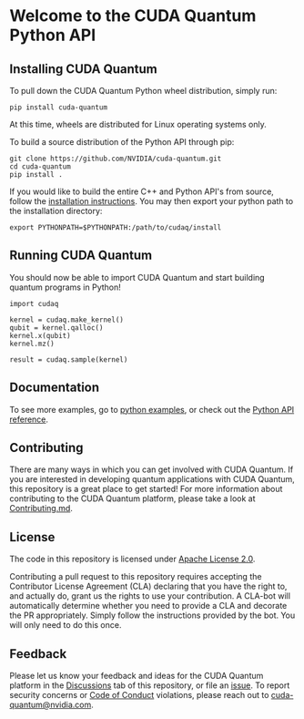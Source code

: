 # Welcome to the CUDA Quantum Python API

## Installing CUDA Quantum

To pull down the CUDA Quantum Python wheel distribution, simply run:

```console
pip install cuda-quantum
```

At this time, wheels are distributed for Linux operating systems only.

To build a source distribution of the Python API through pip:

```console
git clone https://github.com/NVIDIA/cuda-quantum.git
cd cuda-quantum
pip install . 
```

If you would like to build the entire C++ and Python API's from source,
follow the [installation instructions][official_install]. You
may then export your python path to the installation directory:

```console
export PYTHONPATH=$PYTHONPATH:/path/to/cudaq/install
```

[official_install]: https://nvidia.github.io/cuda-quantum/latest/install.html

## Running CUDA Quantum

You should now be able to import CUDA Quantum and start building quantum programs in Python!

```console
import cudaq

kernel = cudaq.make_kernel()
qubit = kernel.qalloc()
kernel.x(qubit)
kernel.mz()

result = cudaq.sample(kernel)
```

## Documentation 

To see more examples, go to [python examples][python_examples], or check out the
[Python API reference][python_api_reference].

[python_examples]: https://nvidia.github.io/cuda-quantum/latest/using/python.html
[python_api_reference]: https://nvidia.github.io/cuda-quantum/latest/api/languages/python_api.html

## Contributing

There are many ways in which you can get involved with CUDA Quantum. If you are
interested in developing quantum applications with CUDA Quantum, this repository
is a great place to get started! For more information about contributing to the
CUDA Quantum platform, please take a look at
[Contributing.md](./Contributing.md).

## License

The code in this repository is licensed under [Apache License 2.0](./LICENSE).

Contributing a pull request to this repository requires accepting the
Contributor License Agreement (CLA) declaring that you have the right to, and
actually do, grant us the rights to use your contribution. A CLA-bot will
automatically determine whether you need to provide a CLA and decorate the PR
appropriately. Simply follow the instructions provided by the bot. You will only
need to do this once.

## Feedback

Please let us know your feedback and ideas for the CUDA Quantum platform in the
[Discussions][cuda_quantum_discussions] tab of this repository, or file an
[issue][cuda_quantum_issues]. To report security concerns or [Code of
Conduct](./Code_of_Conduct.md) violations, please reach out to
[cuda-quantum@nvidia.com](mailto:cuda-quantum@nvidia.com).

[cuda_quantum_discussions]: https://github.com/NVIDIA/cuda-quantum/discussions
[cuda_quantum_issues]: https://github.com/NVIDIA/cuda-quantum/issues
